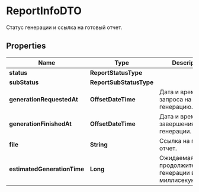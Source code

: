 

# ReportInfoDTO

Статус генерации и ссылка на готовый отчет.

## Properties

Name | Type | Description | Notes
------------ | ------------- | ------------- | -------------
**status** | **ReportStatusType** |  | 
**subStatus** | **ReportSubStatusType** |  |  [optional]
**generationRequestedAt** | **OffsetDateTime** | Дата и время запроса на генерацию. | 
**generationFinishedAt** | **OffsetDateTime** | Дата и время завершения генерации. |  [optional]
**file** | **String** | Ссылка на готовый отчет. |  [optional]
**estimatedGenerationTime** | **Long** | Ожидаемая продолжительность генерации в миллисекундах. |  [optional]



